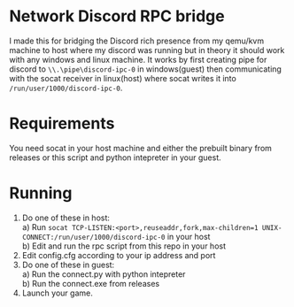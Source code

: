 # Network Discord RPC bridge
I made this for bridging the Discord rich presence from my qemu/kvm machine to host where my discord was 
running but in theory it should work with any windows and linux machine.
It works by first creating pipe for discord to `\\.\pipe\discord-ipc-0` in windows(guest) then 
communicating with the socat receiver in linux(host) where socat writes it into `/run/user/1000/discord-ipc-0`.

# Requirements
You need socat in your host machine and either the prebuilt binary from releases or this script and python intepreter in your guest.

# Running
1. Do one of these in host:
</br>a) Run `socat TCP-LISTEN:<port>,reuseaddr,fork,max-children=1 UNIX-CONNECT:/run/user/1000/discord-ipc-0` in your host
</br>b) Edit and run the rpc script from this repo in your host
3. Edit config.cfg according to your ip address and port
4. Do one of these in guest:
</br>a) Run the connect.py with python intepreter
</br>b) Run the connect.exe from releases
4. Launch your game.


